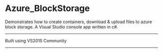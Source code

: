 # Azure_BlockStorage
Demonstrates how to create containers, download &amp; upload files to azure block storage. A Visual Studio console app written in c#.

---

Built using VS2015 Community

---

